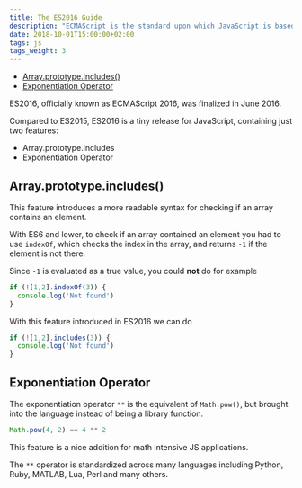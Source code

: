 ```yaml
---
title: The ES2016 Guide
description: "ECMAScript is the standard upon which JavaScript is based, and it's often abbreviated to ES. Discover everything about ECMAScript, and the features added in ES2016, aka ES7"
date: 2018-10-01T15:00:00+02:00
tags: js
tags_weight: 3
---
```


<!-- TOC -->

- [Array.prototype.includes()](#arrayprototypeincludes)
- [Exponentiation Operator](#exponentiation-operator)

<!-- /TOC -->

ES2016, officially known as ECMAScript 2016, was finalized in June 2016.

Compared to ES2015, ES2016 is a tiny release for JavaScript, containing just two features:

- Array.prototype.includes
- Exponentiation Operator

## Array.prototype.includes()

This feature introduces a more readable syntax for checking if an array contains an element.

With ES6 and lower, to check if an array contained an element you had to use `indexOf`, which checks the index in the array, and returns `-1` if the element is not there.

Since `-1` is evaluated as a true value, you could **not** do for example

```js
if (![1,2].indexOf(3)) {
  console.log('Not found')
}
```

With this feature introduced in ES2016 we can do

```js
if (![1,2].includes(3)) {
  console.log('Not found')
}
```

## Exponentiation Operator

The exponentiation operator `**` is the equivalent of `Math.pow()`, but brought into the language instead of being a library function.

```js
Math.pow(4, 2) == 4 ** 2
```

This feature is a nice addition for math intensive JS applications.

The `**` operator is standardized across many languages including Python, Ruby, MATLAB, Lua, Perl and many others.
